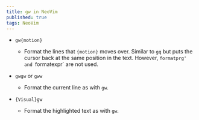 ```yaml
---
title: gw in NeoVim
published: true
tags: NeoVim
---
```


- `gw{motion}`
  - Format the lines that `{motion}` moves over. Similar to `gq` but puts the
    cursor back at the same position in the text. However, `formatprg' and
`formatexpr` are not used.
- `gwgw` or `gww`

  - Format the current line as with `gw`.

- `{Visual}gw`
  - Format the highlighted text as with `gw`.
